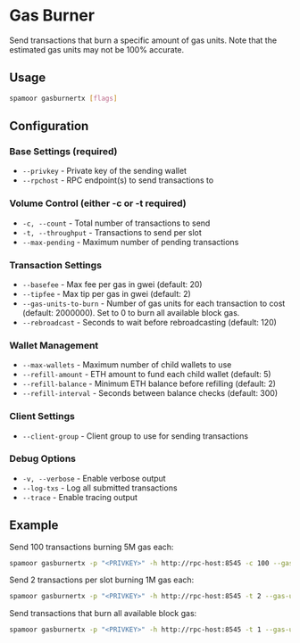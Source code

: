 # Gas Burner

Send transactions that burn a specific amount of gas units. Note that the estimated gas units may not be 100% accurate.

## Usage

```bash
spamoor gasburnertx [flags]
```

## Configuration

### Base Settings (required)
- `--privkey` - Private key of the sending wallet
- `--rpchost` - RPC endpoint(s) to send transactions to

### Volume Control (either -c or -t required)
- `-c, --count` - Total number of transactions to send
- `-t, --throughput` - Transactions to send per slot
- `--max-pending` - Maximum number of pending transactions

### Transaction Settings
- `--basefee` - Max fee per gas in gwei (default: 20)
- `--tipfee` - Max tip per gas in gwei (default: 2)
- `--gas-units-to-burn` - Number of gas units for each transaction to cost (default: 2000000). Set to 0 to burn all available block gas.
- `--rebroadcast` - Seconds to wait before rebroadcasting (default: 120)

### Wallet Management
- `--max-wallets` - Maximum number of child wallets to use
- `--refill-amount` - ETH amount to fund each child wallet (default: 5)
- `--refill-balance` - Minimum ETH balance before refilling (default: 2)
- `--refill-interval` - Seconds between balance checks (default: 300)

### Client Settings
- `--client-group` - Client group to use for sending transactions

### Debug Options
- `-v, --verbose` - Enable verbose output
- `--log-txs` - Log all submitted transactions
- `--trace` - Enable tracing output

## Example

Send 100 transactions burning 5M gas each:
```bash
spamoor gasburnertx -p "<PRIVKEY>" -h http://rpc-host:8545 -c 100 --gas-units-to-burn 5000000
```

Send 2 transactions per slot burning 1M gas each:
```bash
spamoor gasburnertx -p "<PRIVKEY>" -h http://rpc-host:8545 -t 2 --gas-units-to-burn 1000000
```

Send transactions that burn all available block gas:
```bash
spamoor gasburnertx -p "<PRIVKEY>" -h http://rpc-host:8545 -t 1 --gas-units-to-burn 0
``` 